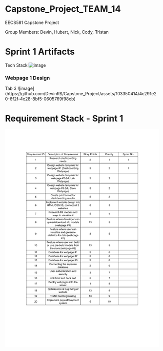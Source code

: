 # Capstone_Project_TEAM_14
EECS581 Capstone Project

Group Members: Devin, Hubert, Nick, Cody, Tristan
# Sprint 1 Artifacts 

Tech Stack
![image](https://github.com/DevinRS/Capstone_Project/assets/103350414/1613a28c-395b-476b-8a3e-e88007b30500)

<h3>Webpage 1 Design</h3>
Tab 3
![image](https://github.com/DevinRS/Capstone_Project/assets/103350414/4c291e20-6f2f-4c28-8bf5-0605769f98cb)



# Requirement Stack - Sprint 1 

![Initial_Requirements_Stack_1-1](https://github.com/DevinRS/Capstone_Project/blob/main/Documents/png/Sprint1_Requirement_Stack.png)



